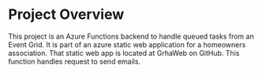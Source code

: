 # Project Overview

This project is an Azure Functions backend to handle queued tasks from an Event Grid.  It is part of an azure static web application for a homeowners association.  That static web app is located at GrhaWeb on GitHub.  This function handles request to send emails.

